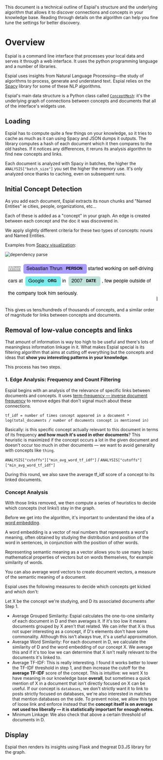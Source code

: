 This document is a technical outline of Espial's structure and the underlying algorithm that allows it to discover connections and concepts in your knowledge base. Reading through details on the algorithm can help you fine tune the settings for better discovery.

# Overview

Espial is a command line interface that processes your local data and serves it through a web interface. It uses the python programming language and a number of libraries.

Espial uses insights from Natural Language Processing—the study of algorithms to process, generate and understand text. Espial relies on the [Spacy](https://spacy.io) library for some of these NLP algorithms.

Espial's main data structure is a Python class called [`ConceptMesh`](/espial/datastruct.py): it's the underlying graph of connections between concepts and documents that all of the interface's widgets use.

## Loading

Espial has to compute quite a few things on your knowledge, so it tries to cache as much as it can using Spacy and JSON dumps it outputs. The library computes a hash of each document which it then compares to the old hashes. If it notices any differences, it reruns its analysis algorithm to find new concepts and links.

Each document is analyzed with Spacy in batches, the higher the `ANALYSIS["batch_size"]` you set the higher the memory use. It's only analyzed once thanks to caching, even on subsequent runs.

## Initial Concept Detection


As you add each document, Espial extracts its noun chunks and "Named Entities" ie cities, people, organizations, etc... 

Each of these is added as a "concept" in your graph. An edge is created between each concept and the doc it was discovered in.

We apply slightly different criteria for these two types of concepts: nouns and Named Entities.

Examples from [Spacy visualization](https://spacy.io/usage/visualizers#dep):

![dependency parse](https://d33wubrfki0l68.cloudfront.net/b57d19e46f7e43783140807e1fdb48d130419d3a/8401e/displacy-3504502e1d5463ede765f0a789717424.svg)

![entities](/img/entities.png)

This gives us tens/hundreds of thousands of concepts, and a similar order of magnitude for links between concepts and documents.

## Removal of low-value concepts and links

That amount of information is way too high to be useful and there's lots of meaningless information linkage in it. What makes Espial special is its filtering algorithm that aims at cutting off everything but the concepts and ideas that **show you interesting patterns in your knowledge**.

This process has two steps.

### 1. Edge Analysis: Frequency and Count Filtering

Espial begins with an analysis of the relevance of specific links between documents and concepts. It uses [term-frequency — inverse document frequency](https://en.wikipedia.org/wiki/Tf%E2%80%93idf) to remove edges that don't signal much about these connections.

```
tf_idf = number of times concept appeared in a document * log(total_documents / number of documents concept is mentioned in)
```

Basically: is this specific concept actually relevant to this document in terms of its frequency **and how much it's used in other documents**? This heuristic is maximized if the concept occurs a lot in the given document and doesn't occur too much in other documents — we want to avoid generality with concepts like `thing`.

`ANALYSIS["cutoffs"]["min_avg_word_tf_idf"]` / `ANALYSIS["cutoffs"]["min_avg_word_tf_idf"]`

During this round, we also save the average tf_idf score of a concept to its linked documents.

### Concept Analysis

With those links removed, we then compute a series of heuristics to decide which concepts (not links!) stay in the graph.

Before we get into the algorithm, it's important to understand the idea of a [word embedding](https://en.wikipedia.org/wiki/Word_embedding).

A word embedding is a vector of real numbers that represents a word's meaning, often obtained by studying the distribution and position of the word in sentences, in conjunction with the position of other words.

Representing semantic meaning as a vector allows you to use many basic mathematical properties of vectors but on words themselves, for example similarity of words.

You can also average word vectors to create document vectors, a measure of the semantic meaning of a document.

Espial uses the following measures to decide which concepts get kicked and which don't:

Let X be the concept we're studying, and D its associated documents after Step 1.

- Average Grouped Similarity: Espial calculates the one-to-one similarity of each document in D and then averages it. If it's too low it means documents grouped by X aren't that related. We can infer that X is thus not super interesting as a concept, if D's elements don't have some commonality. Although this isn't always true, it's a useful approximation.
- Average Word Similarity: For each document in D, we calculate the similarity of D and the word embedding of our concept X. We average this and if it's too low we can determine that X isn't really relevant to the documents it's linked to.
- Average TF-IDF: This is really interesting. I found it works better to lower the TF-IDF threshold in step 1, and then increase the cutoff for the **average TF-IDF** score of the concept. This is intuitive: we want X to have meaning in our knowledge base **overall**, but sometimes a quick mention of X in a document that isn't directly focused on X can be useful. If our concept is `databases`, we don't strictly want it to link to posts strictly focused on databases, we're also interested in matches that mention databases on the side. To prevent noise, we allow this type of loose link and enforce instead that the **concept itself is on average not used too liberally — it is statistically important for enough notes.**
- Minimum Linkage: We also check that above a certain threshold of documents in D.


## Display

Espial then renders its insights using Flask and thegreat D3.JS library for the graph.
